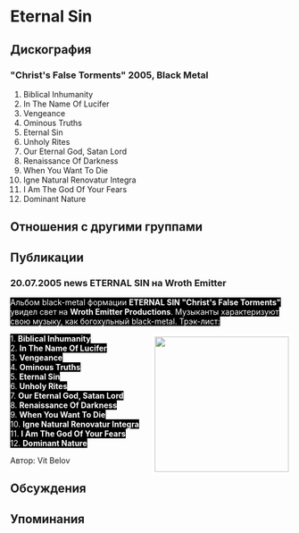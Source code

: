 # Eternal Sin



## Дискография

### "Christ's False Torments" 2005, Black Metal

1. Biblical Inhumanity
2. In The Name Of Lucifer
3. Vengeance
4. Ominous Truths
5. Eternal Sin
6. Unholy Rites
7. Our Eternal God, Satan Lord
8. Renaissance Of Darkness
9. When You Want To Die
10. Igne Natural Renovatur Integra
11. I Am The God Of Your Fears
12. Dominant Nature


## Отношения с другими группами


## Публикации

### 20.07.2005 news ETERNAL SIN на Wroth Emitter

<P><FONT style="BACKGROUND-COLOR: #000000" color=#ffffff>Альбом black-metal формации <STRONG>ETERNAL SIN "Christ's False Torments"</STRONG> увидел свет на <STRONG>Wroth Emitter Productions</STRONG>. Музыканты характеризуют свою музыку, как богохульный black-metal. Трэк-лист:</FONT></P>
<P><FONT style="BACKGROUND-COLOR: #000000" color=#ffffff><IMG height=242 alt="" hspace=0 src="/images/news_rus/2005.07/9021.jpg" width=240 align=right border=5>1. <STRONG>Biblical Inhumanity</STRONG><BR>2. <STRONG>In The Name Of Lucifer<BR></STRONG>3. <STRONG>Vengeance<BR></STRONG>4. <STRONG>Ominous Truths</STRONG><BR>5. <STRONG>Eternal Sin</STRONG><BR>6. <STRONG>Unholy Rites</STRONG><BR>7. <STRONG>Our Eternal God, Satan Lord<BR></STRONG>8. <STRONG>Renaissance Of Darkness<BR></STRONG>9. <STRONG>When You Want To Die<BR></STRONG>10. <STRONG>Igne Natural Renovatur Integra<BR></STRONG>11. <STRONG>I Am The God Of Your Fears<BR></STRONG>12. <STRONG>Dominant Nature</STRONG></FONT></P>
Автор: Vit Belov


## Обсуждения


## Упоминания


